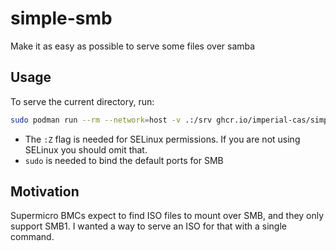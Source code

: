 # simple-smb

Make it as easy as possible to serve some files over samba

## Usage

To serve the current directory, run:

``` sh
sudo podman run --rm --network=host -v .:/srv ghcr.io/imperial-cas/simple-smb:main
```

+ The `:Z` flag is needed for SELinux permissions. If you are not using SELinux you should omit that.
+ `sudo` is needed to bind the default ports for SMB

## Motivation

Supermicro BMCs expect to find ISO files to mount over SMB, and they only support SMB1. I wanted a way to serve an ISO for that with a single command.
